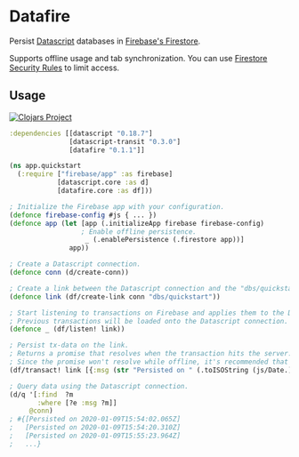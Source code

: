 # Datafire

Persist [Datascript](https://github.com/tonsky/datascript) databases in [Firebase's Firestore](https://firebase.google.com/docs/firestore).

Supports offline usage and tab synchronization. 
You can use [Firestore Security Rules](https://firebase.google.com/docs/firestore/security/get-started) to limit access.

## Usage
[![Clojars Project](https://img.shields.io/clojars/v/datafire.svg)](https://clojars.org/datafire)

```Clojure
:dependencies [[datascript "0.18.7"]
               [datascript-transit "0.3.0"]
               [datafire "0.1.1"]]
```

```Clojure
(ns app.quickstart
  (:require ["firebase/app" :as firebase]
            [datascript.core :as d]
            [datafire.core :as df]))

; Initialize the Firebase app with your configuration.
(defonce firebase-config #js { ... })
(defonce app (let [app (.initializeApp firebase firebase-config)
                  ; Enable offline persistence.
                   _ (.enablePersistence (.firestore app))]
               app))

; Create a Datascript connection.
(defonce conn (d/create-conn))

; Create a link between the Datascript connection and the "dbs/quickstart" Firestore document path.
(defonce link (df/create-link conn "dbs/quickstart"))

; Start listening to transactions on Firebase and applies them to the Datascript connection.
; Previous transactions will be loaded onto the Datascript connection.
(defonce _ (df/listen! link))

; Persist tx-data on the link.
; Returns a promise that resolves when the transaction hits the server.
; Since the promise won't resolve while offline, it's recommended that you never wait for it.
(df/transact! link [{:msg (str "Persisted on " (.toISOString (js/Date.)))}])

; Query data using the Datascript connection.
(d/q '[:find  ?m
       :where [?e :msg ?m]]
     @conn)
; #{[Persisted on 2020-01-09T15:54:02.065Z] 
;   [Persisted on 2020-01-09T15:54:20.310Z] 
;   [Persisted on 2020-01-09T15:55:23.964Z] 
;   ...}
```